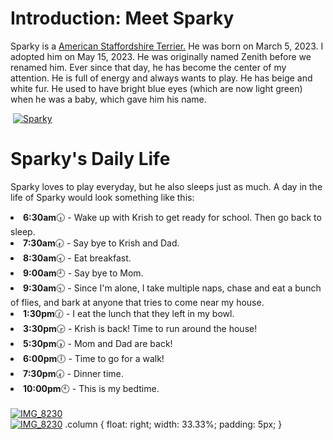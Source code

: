 <html>
  <h1>
    Introduction: Meet Sparky
  </h1>
  <p>
    Sparky is a <a href="https://www.akc.org/dog-breeds/american-staffordshire-terrier/">American Staffordshire Terrier.</a> He was born on March 5, 2023. I adopted him on May 15, 2023. He was originally named Zenith before we renamed him. Ever since that day, he has become the center of my attention. He is full of energy and always wants to play. He has beige and white fur. He used to have bright blue eyes (which are now light green) when he was a baby, which gave him his name.
  </p>
   <img>
  <a href="https://imgbb.com/"><img src="https://i.ibb.co/cCn7w2c/Sparky.jpg" alt="Sparky" border="0"></a>
  <h1>
    Sparky's Daily Life
  </h1>
    <P>
      Sparky loves to play everyday, but he also sleeps just as much. A day in the life of Sparky would look something like this:
    </P>
    <li>
      <b>6:30am</b>🕡 - Wake up with Krish to get ready for school. Then go back to sleep.
    </li>
      <li>
      <b>7:30am</b>🕢 - Say bye to Krish and Dad.
    </li>
  <li>
    <b>8:30am</b>🕣 - Eat breakfast.
  </li>
  <li>
    <b>9:00am</b>🕘 - Say bye to Mom. 
    <li>
      <b>9:30am</b>🕤 - Since I'm alone, I take multiple naps, chase and eat a bunch of flies, and bark at anyone that tries to come near my house.
  </li>
  <li>
    <b>1:30pm</b>🕜 - I eat the lunch that they left in my bowl.
  <li>
    <b>3:30pm</b>🕞 - Krish is back! Time to run around the house! 
  </li>
  <li>
      <b>5:30pm</b>🕠 - Mom and Dad are back!
  </li>
  <li>
    <b>6:00pm</b>🕕 - Time to go for a walk!
  </li>
  <li>
    <b>7:30pm</b>🕢 - Dinner time.
  </li>
  <li>
    <b>10:00pm</b>🕙 - This is my bedtime.
  </li>
  <br>
  <div class="column">
    <a href="https://imgbb.com/"><img src="https://i.ibb.co/RN2VXyc/IMG-8230.jpg" alt="IMG_8230" border="0"></a>
  </div>
    <div>
    <a href="https://imgbb.com/"><img src="https://i.ibb.co/RN2VXyc/IMG-8230.jpg" alt="IMG_8230" border="0"></a>
      .column {
  float: right;
  width: 33.33%;
  padding: 5px;
      }
    </div>
</html>

